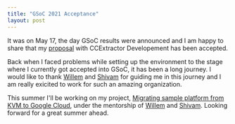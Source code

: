 ```yaml
---
title: "GSoC 2021 Acceptance"
layout: post
---
```



It was on May 17, the day GSoC results were announced and I am happy to share that my [proposal][proposal] with CCExtractor Developement has been accepted.

Back when I faced problems while setting up the environment to the stage where I currently got accepted into GSoC, it has been a long journey. I would like to thank [Willem][Willem] and [Shivam][Shivam] for guiding me in this journey and I am really exicited to work for such an amazing organization.

This summer I'll be working on my project, [Migrating sample platform from KVM to Google Cloud](https://drive.google.com/file/d/1fLRCzR_v6CBweDH6GSe45DOpmNlhx4VC/view?usp=sharing), under the mentorship of [Willem][Willem] and [Shivam][Shivam]. Looking forward for a great summer ahead.



[jekyll-docs]: http://jekyllrb.com/docs/home
[proposal]: https://summerofcode.withgoogle.com/projects/#4777075610746880
[Willem]: https://github.com/canihavesomecoffee
[Shivam]: https://github.com/canihavesomecoffee
[jekyll-gh]:   https://github.com/jekyll/jekyll
[jekyll-talk]: https://talk.jekyllrb.com/
